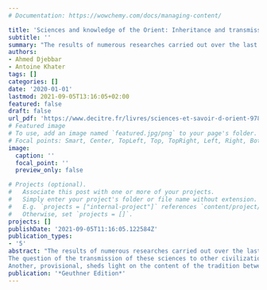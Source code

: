 ```yaml
---
# Documentation: https://wowchemy.com/docs/managing-content/

title: 'Sciences and knowledge of the Orient: Inheritance and transmission from -3300 to + 1500'
subtitle: ''
summary: "The results of numerous researches carried out over the last two centuries, concerning the sciences developed in the Near East between the -XXXIIIth century (BC) and the + 15th century (AD), are exposed in this book. The first part concerns the fundamental contribution of the cultures of the ancient Near East to the birth and development of the sciences, between the -XXXIIIth century and the +7th century..."
authors:
- Ahmed Djebbar
- Antoine Khater
tags: []
categories: []
date: '2020-01-01'
lastmod: 2021-09-05T13:16:05+02:00
featured: false
draft: false
url_pdf: 'https://www.decitre.fr/livres/sciences-et-savoir-d-orient-9782705340636.html?utm_source=google&utm_medium=cpc&utm_campaign=10435389052'
# Featured image
# To use, add an image named `featured.jpg/png` to your page's folder.
# Focal points: Smart, Center, TopLeft, Top, TopRight, Left, Right, BottomLeft, Bottom, BottomRight.
image:
  caption: ''
  focal_point: ''
  preview_only: false

# Projects (optional).
#   Associate this post with one or more of your projects.
#   Simply enter your project's folder or file name without extension.
#   E.g. `projects = ["internal-project"]` references `content/project/deep-learning/index.md`.
#   Otherwise, set `projects = []`.
projects: []
publishDate: '2021-09-05T11:16:05.122584Z'
publication_types:
- '5'
abstract: "The results of numerous researches carried out over the last two centuries, concerning the sciences developed in the Near East between the -XXXIIIth century (BC) and the + 15th century (AD), are exposed in this book. The first part concerns the fundamental contribution of the cultures of the ancient Near East to the birth and development of the sciences, between the -XXXIIIth century and the +7th century.
The question of the transmission of these sciences to other civilizations of the Mediterranean, before the 8th century, arises. On this specific theme, the elements provided by the sources are supplemented by the study of credible hypotheses on some aspects of this transmission and seem to shed new light. The second part of the book first draws up an assessment of the knowledge relating to the old heritages, at the origin of the birth of a new scientific and technological phase in the Middle East, and this from + 8th century.
Another, provisional, sheds light on the content of the tradition between the 4th and 15th centuries; period of great scientific development within the Arab-Muslim empire and its civilization, with significant extensions beyond its borders, to the East and the West."
publication: '*Geuthner Edition*'
---
```

<style>
   footer p:nth-child(2) {
    font-size: 0.75rem;
    text-align: center;
    display: none;
}
blockquote{
  display: none;
}
 </style>
